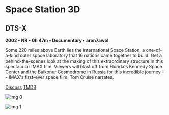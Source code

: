 # Space Station 3D

## DTS-X

**2002 • NR • 0h 47m • Documentary • aron7awol**

Some 220 miles above Earth lies the International Space Station, a one-of-a-kind outer space laboratory that 16 nations came together to build. Get a behind-the-scenes look at the making of this extraordinary structure in this spectacular IMAX film. Viewers will blast off from Florida's Kennedy Space Center and the Baikonur Cosmodrome in Russia for this incredible journey -- IMAX's first-ever space film. Tom Cruise narrates.

[Discuss](https://www.avsforum.com/threads/bass-eq-for-filtered-movies.2995212/post-58384646)  [TMDB](18221)

![img 0](https://i.imgur.com/q5CMAjX.jpg)

![img 1](https://i.imgur.com/YuWWzaG.png)

